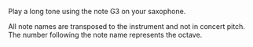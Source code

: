 Play a long tone using the note G3 on your saxophone.

All note names are transposed to the instrument and not in concert pitch. The number following the
note name represents the octave.
